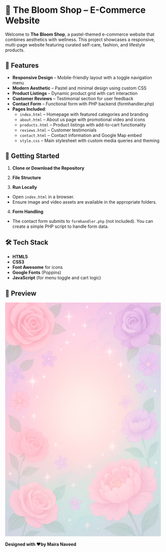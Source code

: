 # 🌸 The Bloom Shop – E-Commerce Website

Welcome to **The Bloom Shop**, a pastel-themed e-commerce website that combines aesthetics with wellness. This project showcases a responsive, multi-page website featuring curated self-care, fashion, and lifestyle products.

## 🌟 Features

- **Responsive Design** – Mobile-friendly layout with a toggle navigation menu
- **Modern Aesthetic** – Pastel and minimal design using custom CSS
- **Product Listings** – Dynamic product grid with cart interaction
- **Customer Reviews** – Testimonial section for user feedback
- **Contact Form** – Functional form with PHP backend (formhandler.php)
- **Pages Included**:
  - `index.html` – Homepage with featured categories and branding
  - `about.html` – About us page with promotional video and icons
  - `products.html` – Product listings with add-to-cart functionality
  - `reviews.html` – Customer testimonials
  - `contact.html` – Contact information and Google Map embed
  - `style.css` – Main stylesheet with custom media queries and theming

## 🚀 Getting Started

1. **Clone or Download the Repository**
2. **File Structure**


3. **Run Locally**
- Open `index.html` in a browser.
- Ensure image and video assets are available in the appropriate folders.

4. **Form Handling**
- The contact form submits to `formhandler.php` (not included). You can create a simple PHP script to handle form data.

## 🛠️ Tech Stack

- **HTML5**
- **CSS3**
- **Font Awesome** for icons
- **Google Fonts** (Poppins)
- **JavaScript** (for menu toggle and cart logic)

## 📸 Preview

![Bloom Shop Preview](images/banner.png) <!-- Add a real screenshot if available -->

**Designed with ❤️by Maira Naveed**

